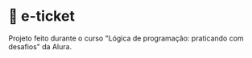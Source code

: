 # 🎫 e-ticket
Projeto feito durante o curso "Lógica de programação: praticando com desafios" da Alura.
